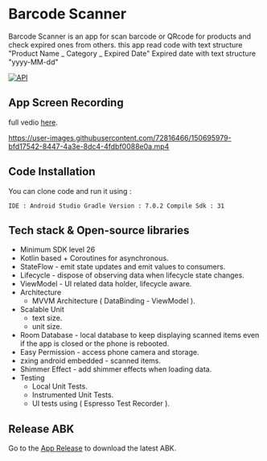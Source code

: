 # Barcode Scanner

Barcode Scanner is an app for scan barcode or QRcode for products and check expired ones from others.
this app read code with text structure "Product Name _ Category _ Expired Date"
Expired date with text structure "yyyy-MM-dd"

[![API](https://img.shields.io/badge/API-26%2B-brightgreen.svg?style=flat)](https://android-arsenal.com/api?level=26)


## App Screen Recording

full vedio [here](https://drive.google.com/file/d/1XIycDWZCxdm6aK4zCXRFUq5tdokyeQpO/view?usp=sharing).


https://user-images.githubusercontent.com/72816466/150695979-bfd17542-8447-4a3e-8dc4-4fdbf0088e0a.mp4


## Code Installation

You can clone code and run it using :

``
  IDE : Android Studio
  Gradle Version : 7.0.2
  Compile Sdk : 31
``
## Tech stack & Open-source libraries
- Minimum SDK level 26
- Kotlin based + Coroutines for asynchronous.
- StateFlow - emit state updates and emit values to consumers.
- Lifecycle - dispose of observing data when lifecycle state changes.
- ViewModel - UI related data holder, lifecycle aware.
- Architecture
    - MVVM Architecture ( DataBinding - ViewModel ).
- Scalable Unit 
  - text size.
  - unit size.
- Room Database - local database to keep displaying scanned items even if the app is closed or the phone is rebooted.
- Easy Permission - access phone camera and storage.
- zxing android embedded - scanned items.
- Shimmer Effect - add shimmer effects when loading data.
- Testing
  - Local Unit Tests.
  - Instrumented Unit Tests.
  - UI tests using ( Espresso Test Recorder ).


## Release ABK


Go to the [App Release](https://github.com/hebaelsaid912/BarcodeScanner/tree/main/app/release) to download the latest ABK.

 
